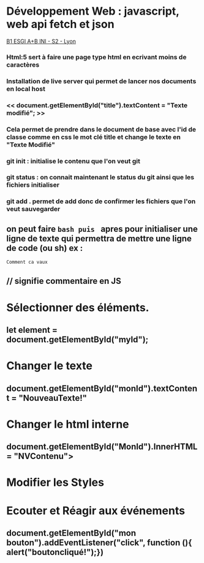 # Développement Web : javascript, web api fetch et json  <!-- En fonction du nombre de # c'est h1,h2 ... -->
<u>B1 ESGI A+B INI - S2 - Lyon </u>  <!--u c'est pour underline donc de souligner ce qu'on écrit--> 
### Html:5 sert à faire une page type html en ecrivant moins de caractères
### Installation de live server qui permet de lancer nos documents en local host 
### << document.getElementById("title").textContent = "Texte modifié"; >> 
### Cela permet de prendre dans le document de base avec l'id de classe comme en css le mot clé title et change le texte en "Texte Modifié"
### git init : initialise le contenu que l'on veut git
### git status : on connait maintenant le status du git ainsi que les fichiers initialiser
### git add . permet de add donc de confirmer les fichiers que l'on veut sauvegarder
## on peut faire ```bash puis ``` apres pour initialiser une ligne de texte qui permettra de mettre une ligne de code (ou sh) ex : 
```bash
Comment ca vaux
```
## // signifie commentaire en JS
# Sélectionner des éléments.

## let element = document.getElementById("myId");
# Changer le texte
## document.getElementById("monId").textContent = "NouveauTexte!"
# Changer le html interne 
## document.getElementById("MonId").InnerHTML = "<span>NVContenu</span>">
# Modifier les Styles
## 
# Ecouter et Réagir aux événements
## document.getElementById("mon bouton").addEventListener("click", function (){ alert("boutoncliqué!");})
